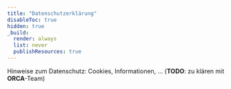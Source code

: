 ```yaml
---
title: "Datenschutzerklärung"
disableToc: true
hidden: true
_build:
  render: always
  list: never
  publishResources: true
---
```



Hinweise zum Datenschutz: Cookies, Informationen, ... (**TODO**: zu klären mit **ORCA**-Team)
